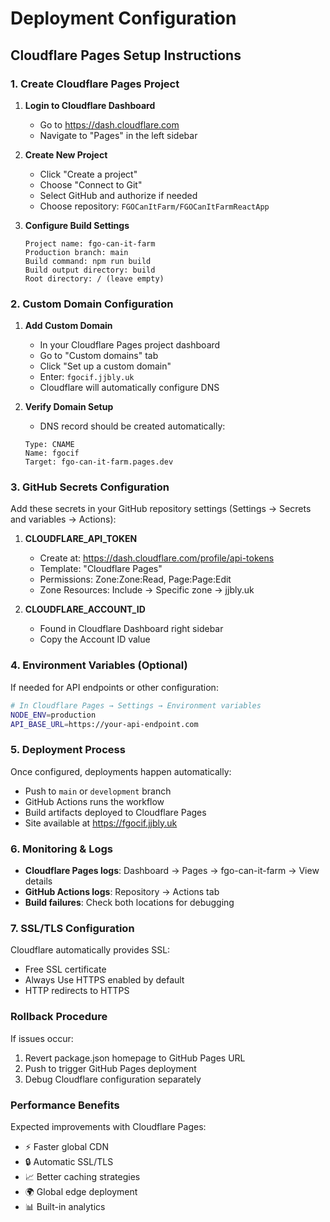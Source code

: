 # Deployment Configuration

## Cloudflare Pages Setup Instructions

### 1. Create Cloudflare Pages Project

1. **Login to Cloudflare Dashboard**
   - Go to https://dash.cloudflare.com
   - Navigate to "Pages" in the left sidebar

2. **Create New Project**
   - Click "Create a project"
   - Choose "Connect to Git"
   - Select GitHub and authorize if needed
   - Choose repository: `FGOCanItFarm/FGOCanItFarmReactApp`

3. **Configure Build Settings**
   ```
   Project name: fgo-can-it-farm
   Production branch: main
   Build command: npm run build
   Build output directory: build
   Root directory: / (leave empty)
   ```

### 2. Custom Domain Configuration

1. **Add Custom Domain**
   - In your Cloudflare Pages project dashboard
   - Go to "Custom domains" tab
   - Click "Set up a custom domain"
   - Enter: `fgocif.jjbly.uk`
   - Cloudflare will automatically configure DNS

2. **Verify Domain Setup**
   - DNS record should be created automatically:
   ```
   Type: CNAME
   Name: fgocif
   Target: fgo-can-it-farm.pages.dev
   ```

### 3. GitHub Secrets Configuration

Add these secrets in your GitHub repository settings (Settings → Secrets and variables → Actions):

1. **CLOUDFLARE_API_TOKEN**
   - Create at: https://dash.cloudflare.com/profile/api-tokens
   - Template: "Cloudflare Pages"
   - Permissions: Zone:Zone:Read, Page:Page:Edit
   - Zone Resources: Include → Specific zone → jjbly.uk

2. **CLOUDFLARE_ACCOUNT_ID**
   - Found in Cloudflare Dashboard right sidebar
   - Copy the Account ID value

### 4. Environment Variables (Optional)

If needed for API endpoints or other configuration:

```bash
# In Cloudflare Pages → Settings → Environment variables
NODE_ENV=production
API_BASE_URL=https://your-api-endpoint.com
```

### 5. Deployment Process

Once configured, deployments happen automatically:
- Push to `main` or `development` branch
- GitHub Actions runs the workflow
- Build artifacts deployed to Cloudflare Pages
- Site available at https://fgocif.jjbly.uk

### 6. Monitoring & Logs

- **Cloudflare Pages logs**: Dashboard → Pages → fgo-can-it-farm → View details
- **GitHub Actions logs**: Repository → Actions tab
- **Build failures**: Check both locations for debugging

### 7. SSL/TLS Configuration

Cloudflare automatically provides SSL:
- Free SSL certificate
- Always Use HTTPS enabled by default
- HTTP redirects to HTTPS

### Rollback Procedure

If issues occur:
1. Revert package.json homepage to GitHub Pages URL
2. Push to trigger GitHub Pages deployment
3. Debug Cloudflare configuration separately

### Performance Benefits

Expected improvements with Cloudflare Pages:
- ⚡ Faster global CDN
- 🔒 Automatic SSL/TLS
- 📈 Better caching strategies
- 🌍 Global edge deployment
- 📊 Built-in analytics